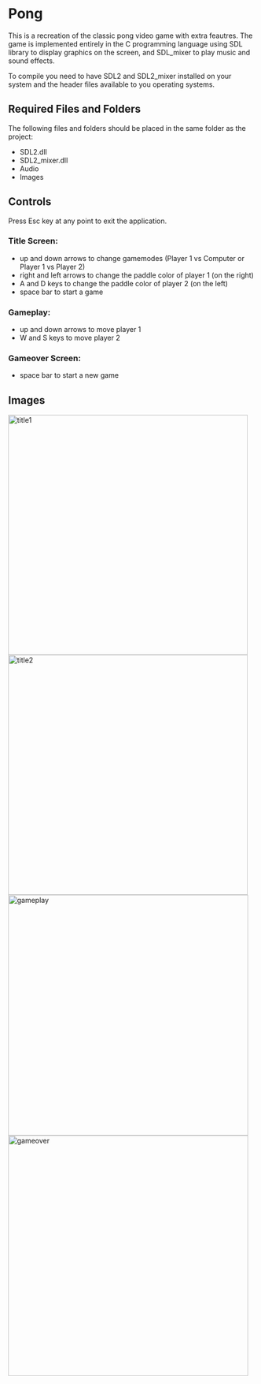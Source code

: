 # Pong
This is a recreation of the classic pong video game with extra feautres. The game is implemented entirely in the C programming language using SDL library to display graphics on the screen, and SDL_mixer to play music and sound effects.

To compile you need to have SDL2 and SDL2_mixer installed on your system and the header files available to you operating systems.

## Required Files and Folders
The following files and folders should be placed in the same folder as the project: 
  * SDL2.dll
  * SDL2_mixer.dll
  * Audio
  * Images

## Controls
Press Esc key at any point to exit the application. 
### Title Screen:
* up and down arrows to change gamemodes (Player 1 vs Computer or Player 1 vs Player 2)
* right and left arrows to change the paddle color of player 1 (on the right)
* A and D keys to change the paddle color of player 2 (on the left)
* space bar to start a game

### Gameplay:
* up and down arrows to move player 1
* W and S keys to move player 2

### Gameover Screen:
* space bar to start a new game

## Images



<img width="487" alt="title1" src="https://user-images.githubusercontent.com/123664862/214946929-5a0b1fef-3243-4f75-ba4e-58e123b88720.png">

<img width="487" alt="title2" src="https://user-images.githubusercontent.com/123664862/214946939-6a96ec21-7a77-4f17-9696-37fc162e61e1.png">

<img width="488" alt="gameplay" src="https://user-images.githubusercontent.com/123664862/214946936-c00e673e-4f84-4d94-866f-48c97d0d01f3.png">

<img width="488" alt="gameover" src="https://user-images.githubusercontent.com/123664862/214946934-6e85dd41-076b-4749-9da8-2e14c3e16510.png">
